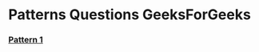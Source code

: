 # Patterns Questions GeeksForGeeks
### [Pattern 1](https://www.geeksforgeeks.org/problems/square-pattern/1)
